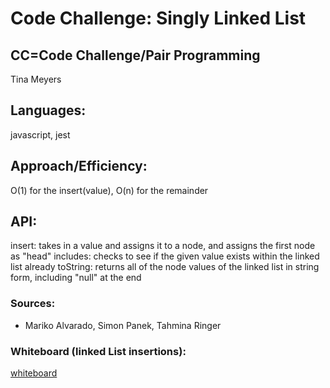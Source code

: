 # Code Challenge: Singly Linked List

## CC=Code Challenge/Pair Programming

Tina Meyers

## Languages:

javascript, jest



## Approach/Efficiency:

O(1) for the insert(value), O(n) for the remainder

## API:

insert: takes in a value and assigns it to a node, and assigns the first node as "head"
includes: checks to see if the given value exists within the linked list already
toString: returns all of the node values of the linked list in string form, including "null" at the end


### Sources:

- Mariko Alvarado, Simon Panek, Tahmina Ringer

### Whiteboard (linked List insertions):

[whiteboard](../assets/LL-insertions.png)
